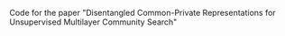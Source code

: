 Code for the paper "Disentangled Common-Private Representations for Unsupervised Multilayer Community Search"

